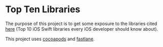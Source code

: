# Top Ten Libraries

The purpose of this project is to get some exposure to the libraries cited [here](https://infinum.co/the-capsized-eight/articles/top-10-ios-swift-libraries-every-ios-developer-should-know-about) (Top 10 iOS Swift libraries every iOS developer should know about).

This project uses [cocoapods](https://cocoapods.org/) and [fastlane](https://fastlane.tools/).



